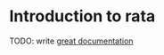 # Introduction to rata

TODO: write [great documentation](http://jacobian.org/writing/what-to-write/)

